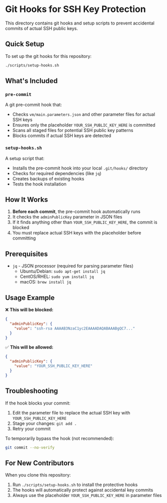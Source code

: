 # Git Hooks for SSH Key Protection

This directory contains git hooks and setup scripts to prevent accidental commits of actual SSH public keys.

## Quick Setup

To set up the git hooks for this repository:

```bash
./scripts/setup-hooks.sh
```

## What's Included

### `pre-commit`
A git pre-commit hook that:
- Checks `vm/main.parameters.json` and other parameter files for actual SSH keys
- Ensures only the placeholder `YOUR_SSH_PUBLIC_KEY_HERE` is committed
- Scans all staged files for potential SSH public key patterns
- Blocks commits if actual SSH keys are detected

### `setup-hooks.sh`
A setup script that:
- Installs the pre-commit hook into your local `.git/hooks/` directory
- Checks for required dependencies (like `jq`)
- Creates backups of existing hooks
- Tests the hook installation

## How It Works

1. **Before each commit**, the pre-commit hook automatically runs
2. It checks the `adminPublicKey` parameter in JSON files
3. If it finds anything other than `YOUR_SSH_PUBLIC_KEY_HERE`, the commit is blocked
4. You must replace actual SSH keys with the placeholder before committing

## Prerequisites

- `jq` - JSON processor (required for parsing parameter files)
  - Ubuntu/Debian: `sudo apt-get install jq`
  - CentOS/RHEL: `sudo yum install jq`
  - macOS: `brew install jq`

## Usage Example

❌ **This will be blocked:**
```json
{
  "adminPublicKey": {
    "value": "ssh-rsa AAAAB3NzaC1yc2EAAAADAQABAAABgQC7..."
  }
}
```

✅ **This will be allowed:**
```json
{
  "adminPublicKey": {
    "value": "YOUR_SSH_PUBLIC_KEY_HERE"
  }
}
```

## Troubleshooting

If the hook blocks your commit:
1. Edit the parameter file to replace the actual SSH key with `YOUR_SSH_PUBLIC_KEY_HERE`
2. Stage your changes: `git add .`
3. Retry your commit

To temporarily bypass the hook (not recommended):
```bash
git commit --no-verify
```

## For New Contributors

When you clone this repository:
1. Run `./scripts/setup-hooks.sh` to install the protective hooks
2. The hooks will automatically protect against accidental key commits
3. Always use the placeholder `YOUR_SSH_PUBLIC_KEY_HERE` in parameter files
